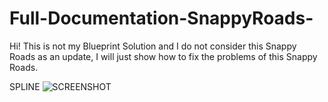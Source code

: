 # Full-Documentation-SnappyRoads-
Hi! This is not my Blueprint Solution and I do not consider this Snappy Roads as an update, I will just show how to fix the problems of this Snappy Roads.



SPLINE
![SCREENSHOT](SCREENSHOTSPLINE.png)

